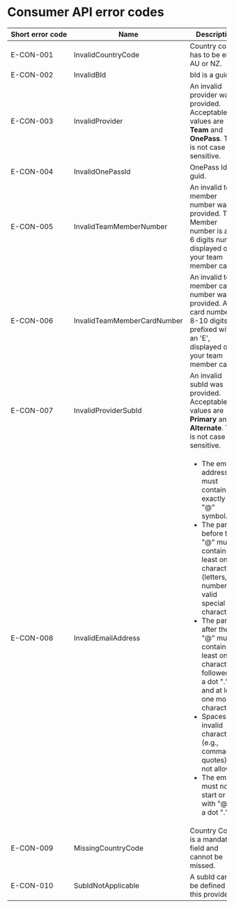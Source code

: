 # Consumer API error codes

| Short&nbsp;error&nbsp;code | Name                        | Description                                                                                                                                                                                                                                                                                                                                                                                                                                                          |
| -------------------------- | --------------------------- | -------------------------------------------------------------------------------------------------------------------------------------------------------------------------------------------------------------------------------------------------------------------------------------------------------------------------------------------------------------------------------------------------------------------------------------------------------------------- |
| E-CON-001                  | InvalidCountryCode          | Country code has to be either AU or NZ.                                                                                                                                                                                                                                                                                                                                                                                                                              |
| E-CON-002                  | InvalidBId                  | bId is a guid.                                                                                                                                                                                                                                                                                                                                                                                                                                                       |
| E-CON-003                  | InvalidProvider             | An invalid provider was provided. Acceptable values are **Team** and **OnePass**. This is not case sensitive.                                                                                                                                                                                                                                                                                                                                                        |
| E-CON-004                  | InvalidOnePassId            | OnePass Id is a guid.                                                                                                                                                                                                                                                                                                                                                                                                                                                |
| E-CON-005                  | InvalidTeamMemberNumber     | An invalid team member number was provided. Team Member number is a 4-6 digits number displayed on your team member card.                                                                                                                                                                                                                                                                                                                                            |
| E-CON-006                  | InvalidTeamMemberCardNumber | An invalid team member card number was provided. A card number is 8-10 digits prefixed with an 'E', displayed on your team member card.                                                                                                                                                                                                                                                                                                                              |
| E-CON-007                  | InvalidProviderSubId        | An invalid subId was provided. Acceptable values are **Primary** and **Alternate**. This is not case sensitive.                                                                                                                                                                                                                                                                                                                                                      |
| E-CON-008                  | InvalidEmailAddress         | <ul><li>The email address must contain exactly one "@" symbol.</li><li>The part before the "@" must contain at least one character (letters, numbers, or valid special characters).</li><li>The part after the "@" must contain at least one character, followed by a dot ".", and at least one more character</li><li>Spaces or invalid characters (e.g., commas, quotes) are not allowed.</li><li>The email must not start or end with "@" or a dot ".".</li></ul> |
| E-CON-009                  | MissingCountryCode          | Country Code is a mandatory field and cannot be missed.                                                                                                                                                                                                                                                                                                                                                                                                              |
| E-CON-010                  | SubIdNotApplicable          | A subId cannot be defined for this provider.                                                                                                                                                                                                                                                                                                                                                                                                              |

